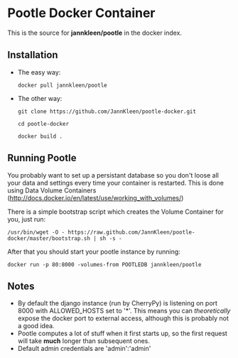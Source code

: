 Pootle Docker Container
=======================

This is the source for **jannkleen/pootle** in the docker index.

Installation
------------

- The easy way:

    ```
    docker pull jannkleen/pootle
    ```

- The other way:

    ```
    git clone https://github.com/JannKleen/pootle-docker.git

    cd pootle-docker

    docker build .
    ```


Running Pootle
--------------

You probably want to set up a persistant database so you don't loose all your data and settings every time your container is restarted. This is done using Data Volume Containers (http://docs.docker.io/en/latest/use/working_with_volumes/)

There is a simple bootstrap script which creates the Volume Container for you, just run:

```
/usr/bin/wget -O - https://raw.github.com/JannKleen/pootle-docker/master/bootstrap.sh | sh -s -
```

After that you should start your pootle instance by running:

```
docker run -p 80:8000 -volumes-from POOTLEDB jannkleen/pootle
```


Notes
-----

- By default the django instance (run by CherryPy) is listening on port 8000 with ALLOWED_HOSTS set to '\*'. This means you can *theoretically* expose the docker port to external access, although this is probably not a good idea.
- Pootle computes a lot of stuff when it first starts up, so the first request will take **much** longer than subsequent ones.
- Default admin credentials are 'admin':'admin'

